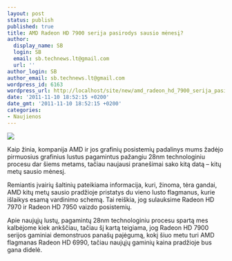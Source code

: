 ```yaml
---
layout: post
status: publish
published: true
title: AMD Radeon HD 7900 serija pasirodys sausio mėnesį?
author:
  display_name: SB
  login: SB
  email: sb.technews.lt@gmail.com
  url: ''
author_login: SB
author_email: sb.technews.lt@gmail.com
wordpress_id: 6163
wordpress_url: http://localhost/site/new/amd_radeon_hd_7900_serija_pasirodys_sausio_menesi/
date: '2011-11-10 18:52:15 +0200'
date_gmt: '2011-11-10 18:52:15 +0200'
categories:
- Naujienos
---
```

<div class="imgright"><img src="http://technews.lt/upload/amd-hd-6950-video-card.jpg"  /></div>
<p>Kaip žinia, kompanija AMD ir jos grafinių posistemių padalinys mums žadėjo pirmuosius grafinius lustus pagamintus pažangiu 28nm technologiniu procesu dar šiems metams, tačiau naujausi pranešimai sako kitą datą – kitų metų sausio mėnesį.</p>
<p>Remiantis įvairių šaltinių pateikiama informacija, kuri, žinoma, tėra gandai, AMD kitų metų sausio pradžioje pristatys du vieno lusto flagmanus, kurie išlaikys esamą vardinimo schemą. Tai reiškia, jog sulauksime Radeon HD 7970 ir Radeon HD 7950 vaizdo posistemių.</p>
<p>Apie naujųjų lustų, pagamintų 28nm technologiniu procesu spartą mes kalbėjome kiek ankščiau, tačiau šį kartą teigiama, jog Radeon HD 7900 serijos gaminiai demonstruos panašų pajėgumą, kokį šiuo metu turi AMD flagmanas Radeon HD 6990, tačiau naujųjų gaminių kaina pradžioje bus gana didelė.</p>
